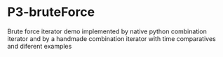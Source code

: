 # P3-bruteForce
Brute force iterator demo implemented by native python combination iterator and by a handmade combination iterator with time comparatives and diferent examples
